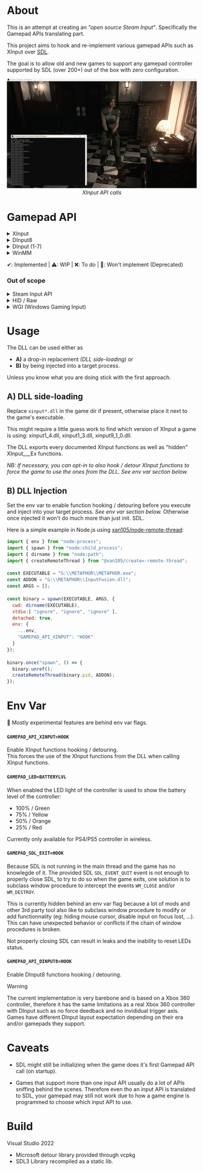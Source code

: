 About
=====

This is an attempt at creating an _"open source Steam Input"_. Specifically the Gamepad APIs translating part.

This project aims to hook and re-implement various gamepad APIs such as XInput over [SDL](https://www.libsdl.org/).

The goal is to allow old and new games to support any gamepad controller supported by SDL (over 200+) out of the box with zero configuration.

<p align="center">
  <img src="https://github.com/xan105/InputFusion/raw/main/screenshot/debug.png">
  <em>XInput API calls</em>
</p>

Gamepad API
===========

<details><summary>XInput</summary>

  - XInputGetState ✔️
  - XInputGetStateEx ✔️
  - XInputSetState ✔️
  - XInputSetStateEx¹ ✔️
  - XInputGetBatteryInformation ✔️
  - XInputGetCapabilities ✔️
  - XInputGetCapabilitiesEx ✔️ 
  - XInputGetKeystroke ❌️
  - XInputWaitForGuideButton ❌️
  - XInputCancelGuideButtonWait ❌
  - XInputPowerOffController ❌
  - XInputGetBaseBusInformation ❌
  - XInputEnable 🚫
  - XInputGetAudioDeviceIds 🚫
  - XInputGetDSoundAudioDeviceGuids 🚫

¹ NB: XInputSetStateEx() from GDK _(XInputOnGameInput)_ is implemented and has been arbitrarily set to ordinal 1000. It does not exist in XInput.

</details>

<details><summary>DInput8</summary>

  - DirectInput8Create ✔️
    + IDirectInput8::ConfigureDevices ❌
    + IDirectInput8::CreateDevice ⚠
      - IDirectInputDevice8::Acquire ⚠
      - IDirectInputDevice8::BuildActionMap ❌
      - IDirectInputDevice8::CreateEffect ❌
      - IDirectInputDevice8::EnumCreatedEffectObjects ❌
      - IDirectInputDevice8::EnumEffects ❌
      - IDirectInputDevice8::EnumEffectsInFile ❌
      - IDirectInputDevice8::EnumObjects ⚠
      - IDirectInputDevice8::Escape ❌
      - IDirectInputDevice8::GetCapabilities ✔
      - IDirectInputDevice8::GetDeviceData ❌
      - IDirectInputDevice8::GetDeviceInfo ❌
      - IDirectInputDevice8::GetDeviceState ⚠
      - IDirectInputDevice8::GetEffectInfo ❌
      - IDirectInputDevice8::GetForceFeedbackState ❌
      - IDirectInputDevice8::GetImageInfo ❌
      - IDirectInputDevice8::GetObjectInfo ❌
      - IDirectInputDevice8::GetProperty ❌
      - IDirectInputDevice8::Initialize ⚠
      - IDirectInputDevice8::Poll ✔
      - IDirectInputDevice8::RunControlPanel ❌
      - IDirectInputDevice8::SendDeviceData ❌
      - IDirectInputDevice8::SendForceFeedbackCommand ❌
      - IDirectInputDevice8::SetActionMap ❌
      - IDirectInputDevice8::SetCooperativeLevel ⚠
      - IDirectInputDevice8::SetDataFormat ⚠
      - IDirectInputDevice8::SetEventNotification ❌
      - IDirectInputDevice8::SetProperty ❌
      - IDirectInputDevice8::Unacquire ⚠
      - IDirectInputDevice8::WriteEffectToFile ❌
    + IDirectInput8::EnumDevices ⚠
    + IDirectInput8::EnumDevicesBySemantics ❌
    + IDirectInput8::FindDevice ❌
    + IDirectInput8::GetDeviceStatus ❌
    + IDirectInput8::Initialize ❌
    + IDirectInput8::RunControlPanel ❌

</details>

<details><summary>DInput (1-7)</summary>
_To Do_
</details>

<details><summary>WinMM</summary>
_To Do_
</details>

✔: Implemented | ⚠: WIP | ❌: To do | 🚫: Won't implement (Deprecated)

### Out of scope

<details><summary>Steam Input API</summary>
  <br/>
  Steam Input API only games. You need an action set to translate input. Hooking these API is going down the Steam Enulator rabbit hole.
  
</details>
  
<details><summary>HID / Raw</summary>
  <br/>
  These APIs aren't really like the standardised Gamepad APIs like XInput. They are much akin to low level access.
  
  SDL mostly uses these low level APIs.
  
  If a game uses these APIs to add support for a specific Gamepad;
  The game devs probably have a certain experience in mind and we shouldn't interfere with it.
  
  Many mods and other 3rd party "fix" rely on these low level access to do their job.
  And they often complain about the new Steam Input capabilities of hooking system wide all relevant APIs for gamepad while Steam is running.
  
  As such, I do no think these API are relevant for my project.
  
</details>

<details><summary>WGI (Windows Gaming Input)</summary>
  <br/>
  This API is new and specifically designed to allow support for Gamepad others than Xbox controllers in a standardised way.
  Doesn't seem pertinent to this project for now.
  
</details>

Usage
=====

The DLL can be used either as 
- **A)** a drop-in replacement _(DLL side-loading)_ or
- **B)** by being injected into a target process.

Unless you know what you are doing stick with the first approach.

## A) DLL side-loading

Replace `xinput*.dll` in the game dir if present, otherwise place it next to the game's executable.

This might require a little guess work to find which version of XInput a game is using: xinput1_4.dll, xinput1_3.dll, xinput9_1_0.dll.

The DLL exports every documented XInput functions as well as "hidden" XInput___Ex functions.

_NB: If necessary, you can opt-in to also hook / detour XInput functions to force the game to use the ones from the DLL. See env var section below._

## B) DLL Injection

Set the env var to enable function hooking / detouring before you execute and inject into your target process. _See env var section below._
Otherwise once injected it won't do much more than just init. SDL.

Here is a simple example in Node.js using [xan105/node-remote-thread](https://github.com/xan105/node-remote-thread):

```js
import { env } from "node:process";
import { spawn } from "node:child_process";
import { dirname } from "node:path";
import { createRemoteThread } from "@xan105/create=-remote-thread";

const EXECUTABLE = "G:\\METAPHOR\\METAPHOR.exe";
const ADDON = "G:\\METAPHOR\\InputFusion.dll";
const ARGS = [];

const binary = spawn(EXECUTABLE, ARGS, {
  cwd: dirname(EXECUTABLE),
  stdio:[ "ignore", "ignore", "ignore" ], 
  detached: true,
  env: {
    ...env,
    "GAMEPAD_API_XINPUT": "HOOK"
  }
});

binary.once("spawn", () => {
  binary.unref();
  createRemoteThread(binary.pid, ADDON);
});
```


Env Var
=======

🧪 Mostly experimental features are behind env var flags.

#### `GAMEPAD_API_XINPUT=HOOK`

Enable XInput functions hooking / detouring.<br />
This forces the use of the XInput functions from the DLL when calling XInput functions.

#### `GAMEPAD_LED=BATTERYLVL`

When enabled the LED light of the controller is used to show the battery level of the controller:

  - 100% / Green
  - 75% / Yellow
  - 50% / Orange
  - 25% / Red

Currently only available for PS4/PS5 controller in wireless.

#### `GAMEPAD_SDL_EXIT=HOOK`

Because SDL is not running in the main thread and the game has no knowlegde of it. 
The provided SDL `SDL_EVENT_QUIT` event is not enough to properly close SDL, to try to do so when the game exits, one solution is to subclass window procedure to intercept the events `WM_CLOSE` and/or `WM_DESTROY`.

This is currently hidden behind an env var flag because a lot of mods and other 3rd party tool also like to subclass window procedure to modify or add functionnality (eg: hiding mouse cursor, disable input on focus lost, ...). This can have unexpected behavior or conflicts if the chain of window procedures is broken.

Not properly closing SDL can result in leaks and the inability to reset LEDs status.

#### `GAMEPAD_API_DINPUT8=HOOK`

Enable DInput8 functions hooking / detouring.

> [!WARNING]  
> The current implementation is very barebone and is based on a Xbox 360 controller, therefore it has the same limitations as a real Xbox 360 controller with DInput such as no force deedback and no invididual trigger axis.
> Games have different DInput layout expectation depending on their era and/or gamepads they support.

Caveats
=======

- SDL might still be initializing when the game does it's first Gamepad API call (on startup).

- Games that support more than one input API usually do a lot of APIs sniffing behind the scenes.
  Therefore even tho an input API is translated to SDL, your gamepad may still not work due to how a game engine is programmed to choose which input API to use.

Build
=====

Visual Studio 2022
  - Microsoft detour library provided through vcpkg
  - SDL3 Library recompiled as a static lib.
